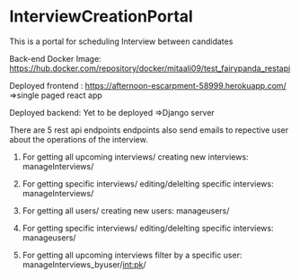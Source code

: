 # InterviewCreationPortal

This is a portal for scheduling Interview between candidates

Back-end Docker Image: https://hub.docker.com/repository/docker/mitaali09/test_fairypanda_restapi


Deployed frontend : https://afternoon-escarpment-58999.herokuapp.com/
=>single paged react app

Deployed backend: Yet to be deployed
=>Django server

There are 5 rest api endpoints
endpoints also send emails to repective user about the operations of the interview.

1. For getting all upcoming interviews/ creating new interviews:
    manageInterviews/
    
2. For getting specific interviews/ editing/delelting specific interviews:
    manageInterviews/<int>


3. For getting all users/ creating new users:
    manageusers/
    

4. For getting specific interviews/ editing/delelting specific interviews:
    manageusers/<int>
    
5. For getting all upcoming interviews filter by a specific user:
    manageInterviews_byuser/<int:pk>/



